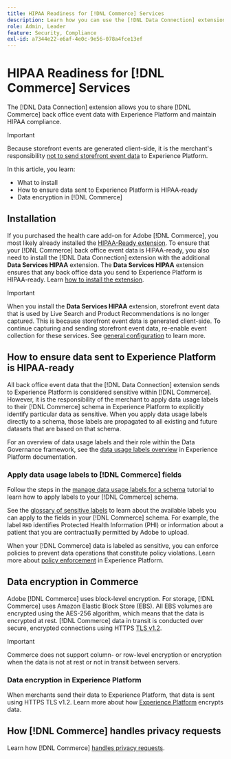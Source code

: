 ```yaml
---
title: HIPAA Readiness for [!DNL Commerce] Services
description: Learn how you can use the [!DNL Data Connection] extension to share [!DNL Commerce] data with Experience Platform and maintain HIPAA compliance.
role: Admin, Leader
feature: Security, Compliance
exl-id: a7344e22-e6af-4e0c-9e56-078a4fce13ef
---
```

# HIPAA Readiness for [!DNL Commerce] Services

The [!DNL Data Connection] extension allows you to share [!DNL Commerce] back office event data with Experience Platform and maintain HIPAA compliance.

>[!IMPORTANT]
>
>Because storefront events are generated client-side, it is the merchant's responsibility [not to send storefront event data](connect-data.md#data-collection) to Experience Platform.

In this article, you learn:

- What to install
- How to ensure data sent to Experience Platform is HIPAA-ready
- Data encryption in [!DNL Commerce]

## Installation

If you purchased the health care add-on for Adobe [!DNL Commerce], you most likely already installed the [HIPAA-Ready extension](https://experienceleague.adobe.com/en/docs/commerce-admin/start/compliance/hipaa-ready-service/overview#installation). To ensure that your [!DNL Commerce] back office event data is HIPAA-ready, you also need to install the [!DNL Data Connection] extension with the additional **Data Services HIPAA** extension. The **Data Services HIPAA** extension ensures that any back office data you send to Experience Platform is HIPAA-ready. Learn [how to install the extension](install.md#install-the-data-services-hipaa-extension).

>[!IMPORTANT]
>
>When you install the **Data Services HIPAA** extension, storefront event data that is used by Live Search and Product Recommendations is no longer captured. This is because storefront event data is generated client-side. To continue capturing and sending storefront event data, re-enable event collection for these services. See [general configuration](https://experienceleague.adobe.com/en/docs/commerce-admin/config/general/general.html#data-services) to learn more.

## How to ensure data sent to Experience Platform is HIPAA-ready

All back office event data that the [!DNL Data Connection] extension sends to Experience Platform is considered sensitive within [!DNL Commerce]. However, it is the responsibility of the merchant to apply data usage labels to their [!DNL Commerce] schema in Experience Platform to explicitly identify particular data as sensitive. When you apply data usage labels directly to a schema, those labels are propagated to all existing and future datasets that are based on that schema.

For an overview of data usage labels and their role within the Data Governance framework, see the [data usage labels overview](https://experienceleague.adobe.com/en/docs/experience-platform/data-governance/labels/overview) in Experience Platform documentation.

### Apply data usage labels to [!DNL Commerce] fields

Follow the steps in the [manage data usage labels for a schema](https://experienceleague.adobe.com/en/docs/experience-platform/xdm/tutorials/labels) tutorial to learn how to apply labels to your [!DNL Commerce] schema.

See the [glossary of sensitive labels](https://experienceleague.adobe.com/en/docs/experience-platform/data-governance/labels/reference#sensitive) to learn about the available labels you can apply to the fields in your [!DNL Commerce] schema. For example, the label `RHD` identifies Protected Health Information (PHI) or information about a patient that you are contractually permitted by Adobe to upload.

When your [!DNL Commerce] data is labeled as sensitive, you can enforce policies to prevent data operations that constitute policy violations. Learn more about [policy enforcement](https://experienceleague.adobe.com/en/docs/experience-platform/data-governance/enforcement/overview) in Experience Platform.

## Data encryption in Commerce

Adobe [!DNL Commerce] uses block-level encryption. For storage, [!DNL Commerce] uses Amazon Elastic Block Store (EBS). All EBS volumes are encrypted using the AES-256 algorithm, which means that the data is encrypted at rest. [!DNL Commerce] data in transit is conducted over secure, encrypted connections using HTTPS [TLS v1.2](https://datatracker.ietf.org/doc/html/rfc5246).

>[!IMPORTANT]
>
>Commerce does not support column- or row-level encryption or encryption when the data is not at rest or not in transit between servers.

### Data encryption in Experience Platform

When merchants send their data to Experience Platform, that data is sent using HTTPS TLS v1.2. Learn more about how [Experience Platform](https://experienceleague.adobe.com/en/docs/experience-platform/landing/governance-privacy-security/encryption) encrypts data.

## How [!DNL Commerce] handles privacy requests

Learn how [!DNL Commerce] [handles privacy requests](handle-privacy-request.md).
